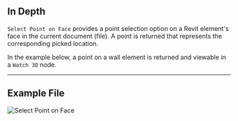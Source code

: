 ## In Depth
`Select Point on Face` provides a point selection option on a Revit element's face in the current document (file). A point is returned that represents the corresponding picked location.

In the example below, a point on a wall element is returned and viewable in a `Watch 3D` node.
___
## Example File

![Select Point on Face](./Dynamo.Nodes.DSPointOnElementSelection_img.jpg)
